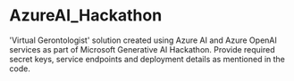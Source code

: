 # AzureAI_Hackathon

'Virtual Gerontologist' solution created using Azure AI and Azure OpenAI services as part of Microsoft Generative AI Hackathon.
Provide required secret keys, service endpoints and deployment details as mentioned in the code.
